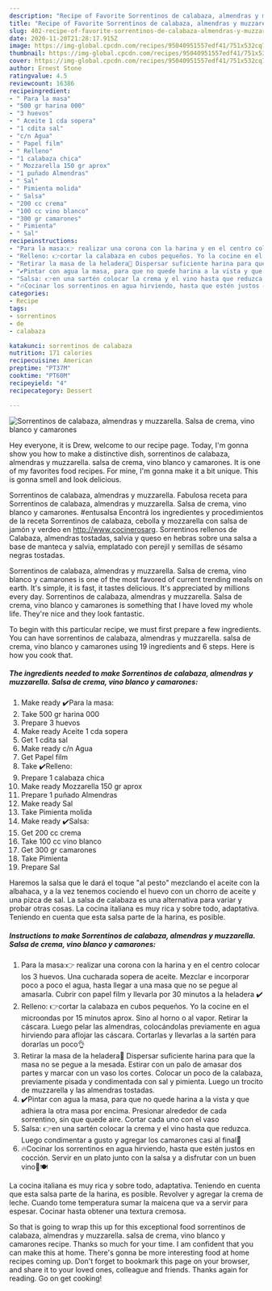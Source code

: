 ```yaml
---
description: "Recipe of Favorite Sorrentinos de calabaza, almendras y muzzarella. Salsa de crema, vino blanco y camarones"
title: "Recipe of Favorite Sorrentinos de calabaza, almendras y muzzarella. Salsa de crema, vino blanco y camarones"
slug: 402-recipe-of-favorite-sorrentinos-de-calabaza-almendras-y-muzzarella-salsa-de-crema-vino-blanco-y-camarones
date: 2020-11-20T21:28:17.915Z
image: https://img-global.cpcdn.com/recipes/95040951557edf41/751x532cq70/sorrentinos-de-calabaza-almendras-y-muzzarella-salsa-de-crema-vino-blanco-y-camarones-foto-principal.jpg
thumbnail: https://img-global.cpcdn.com/recipes/95040951557edf41/751x532cq70/sorrentinos-de-calabaza-almendras-y-muzzarella-salsa-de-crema-vino-blanco-y-camarones-foto-principal.jpg
cover: https://img-global.cpcdn.com/recipes/95040951557edf41/751x532cq70/sorrentinos-de-calabaza-almendras-y-muzzarella-salsa-de-crema-vino-blanco-y-camarones-foto-principal.jpg
author: Ernest Stone
ratingvalue: 4.5
reviewcount: 16386
recipeingredient:
- " Para la masa"
- "500 gr harina 000"
- "3 huevos"
- " Aceite 1 cda sopera"
- "1 cdita sal"
- "c/n Agua"
- " Papel film"
- " Relleno"
- "1 calabaza chica"
- " Mozzarella 150 gr aprox"
- "1 puñado Almendras"
- " Sal"
- " Pimienta molida"
- " Salsa"
- "200 cc crema"
- "100 cc vino blanco"
- "300 gr camarones"
- " Pimienta"
- " Sal"
recipeinstructions:
- "Para la masa:👉 realizar una corona con la harina y en el centro colocar los 3 huevos. Una cucharada sopera de aceite. Mezclar e incorporar poco a poco el agua, hasta llegar a una masa que no se pegue al amasarla. Cubrir con papel film y llevarla por 30 minutos a la heladera ✔️"
- "Relleno: 👉cortar la calabaza en cubos pequeños. Yo la cocine en el microondas por 15 minutos aprox. Sino al horno o al vapor. Retirar la cáscara. Luego pelar las almendras, colocándolas previamente en agua hirviendo para aflojar las cáscara. Cortarlas y llevarlas a la sartén para dorarlas un poco👌"
- "Retirar la masa de la heladera🙌 Dispersar suficiente harina para que la masa no se pegue a la mesada. Estirar con un palo de amasar dos partes y marcar con un vaso los cortes. Colocar un poco de la calabaza, previamente pisada y condimentada con sal y pimienta. Luego un trocito de muzzarella y las almendras tostadas."
- "✔️Pintar con agua la masa, para que no quede harina a la vista y que adhiera la otra masa por encima. Presionar alrededor de cada sorrentino, sin que quede aire. Cortar cada uno con el vaso"
- "Salsa: 👉en una sartén colocar la crema y el vino hasta que reduzca. Luego condimentar a gusto y agregar los camarones casi al final🍤"
- "🔥Cocinar los sorrentinos en agua hirviendo, hasta que estén justos en cocción. Servir en un plato junto con la salsa y a disfrutar con un buen vino🍷🍽️"
categories:
- Recipe
tags:
- sorrentinos
- de
- calabaza

katakunci: sorrentinos de calabaza 
nutrition: 171 calories
recipecuisine: American
preptime: "PT37M"
cooktime: "PT60M"
recipeyield: "4"
recipecategory: Dessert

---
```



![Sorrentinos de calabaza, almendras y muzzarella. Salsa de crema, vino blanco y camarones](https://img-global.cpcdn.com/recipes/95040951557edf41/751x532cq70/sorrentinos-de-calabaza-almendras-y-muzzarella-salsa-de-crema-vino-blanco-y-camarones-foto-principal.jpg)

Hey everyone, it is Drew, welcome to our recipe page. Today, I'm gonna show you how to make a distinctive dish, sorrentinos de calabaza, almendras y muzzarella. salsa de crema, vino blanco y camarones. It is one of my favorites food recipes. For mine, I'm gonna make it a bit unique. This is gonna smell and look delicious.

Sorrentinos de calabaza, almendras y muzzarella. Fabulosa receta para Sorrentinos de calabaza, almendras y muzzarella. Salsa de crema, vino blanco y camarones. #entusalsa Encontrá los ingredientes y procedimientos de la receta Sorrentinos de calabaza, cebolla y mozzarella con salsa de jamón y verdeo en http://www.cocinerosarg. Sorrentinos rellenos de Calabaza, almendras tostadas, salvia y queso en hebras sobre una salsa a base de manteca y salvia, emplatado con perejil y semillas de sésamo negras tostadas.

Sorrentinos de calabaza, almendras y muzzarella. Salsa de crema, vino blanco y camarones is one of the most favored of current trending meals on earth. It's simple, it is fast, it tastes delicious. It's appreciated by millions every day. Sorrentinos de calabaza, almendras y muzzarella. Salsa de crema, vino blanco y camarones is something that I have loved my whole life. They're nice and they look fantastic.


To begin with this particular recipe, we must first prepare a few ingredients. You can have sorrentinos de calabaza, almendras y muzzarella. salsa de crema, vino blanco y camarones using 19 ingredients and 6 steps. Here is how you cook that.

<!--inarticleads1-->

##### The ingredients needed to make Sorrentinos de calabaza, almendras y muzzarella. Salsa de crema, vino blanco y camarones:

1. Make ready  ✔️Para la masa:
1. Take 500 gr harina 000
1. Prepare 3 huevos
1. Make ready  Aceite 1 cda sopera
1. Get 1 cdita sal
1. Make ready c/n Agua
1. Get  Papel film
1. Take  ✔️Relleno:
1. Prepare 1 calabaza chica
1. Make ready  Mozzarella 150 gr aprox
1. Prepare 1 puñado Almendras
1. Make ready  Sal
1. Take  Pimienta molida
1. Make ready  ✔️Salsa:
1. Get 200 cc crema
1. Take 100 cc vino blanco
1. Get 300 gr camarones
1. Take  Pimienta
1. Prepare  Sal


Haremos la salsa que le dará el toque &#34;al pesto&#34; mezclando el aceite con la albahaca, y a la vez tenemos cociendo el huevo con un chorro de aceite y una pizca de sal. La salsa de calabaza es una alternativa para variar y probar otras cosas. La cocina italiana es muy rica y sobre todo, adaptativa. Teniendo en cuenta que esta salsa parte de la harina, es posible. 

<!--inarticleads2-->

##### Instructions to make Sorrentinos de calabaza, almendras y muzzarella. Salsa de crema, vino blanco y camarones:

1. Para la masa:👉 realizar una corona con la harina y en el centro colocar los 3 huevos. Una cucharada sopera de aceite. Mezclar e incorporar poco a poco el agua, hasta llegar a una masa que no se pegue al amasarla. Cubrir con papel film y llevarla por 30 minutos a la heladera ✔️
1. Relleno: 👉cortar la calabaza en cubos pequeños. Yo la cocine en el microondas por 15 minutos aprox. Sino al horno o al vapor. Retirar la cáscara. Luego pelar las almendras, colocándolas previamente en agua hirviendo para aflojar las cáscara. Cortarlas y llevarlas a la sartén para dorarlas un poco👌
1. Retirar la masa de la heladera🙌 Dispersar suficiente harina para que la masa no se pegue a la mesada. Estirar con un palo de amasar dos partes y marcar con un vaso los cortes. Colocar un poco de la calabaza, previamente pisada y condimentada con sal y pimienta. Luego un trocito de muzzarella y las almendras tostadas.
1. ✔️Pintar con agua la masa, para que no quede harina a la vista y que adhiera la otra masa por encima. Presionar alrededor de cada sorrentino, sin que quede aire. Cortar cada uno con el vaso
1. Salsa: 👉en una sartén colocar la crema y el vino hasta que reduzca. Luego condimentar a gusto y agregar los camarones casi al final🍤
1. 🔥Cocinar los sorrentinos en agua hirviendo, hasta que estén justos en cocción. Servir en un plato junto con la salsa y a disfrutar con un buen vino🍷🍽️


La cocina italiana es muy rica y sobre todo, adaptativa. Teniendo en cuenta que esta salsa parte de la harina, es posible. Revolver y agregar la crema de leche. Cuando tome temperatura sumar la maicena que va a servir para espesar. Cocinar hasta obtener una textura cremosa. 

So that is going to wrap this up for this exceptional food sorrentinos de calabaza, almendras y muzzarella. salsa de crema, vino blanco y camarones recipe. Thanks so much for your time. I am confident that you can make this at home. There's gonna be more interesting food at home recipes coming up. Don't forget to bookmark this page on your browser, and share it to your loved ones, colleague and friends. Thanks again for reading. Go on get cooking!
